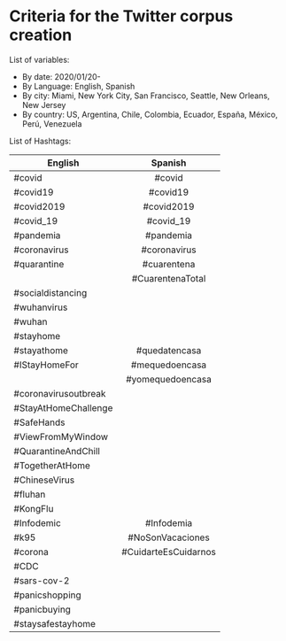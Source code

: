 # Criteria for the Twitter corpus creation 

List of variables: 

* By date: 2020/01/20-
* By Language: English, Spanish
* By city: Miami, New York City, San Francisco, Seattle, New Orleans, New Jersey
* By country: US, Argentina, Chile, Colombia, Ecuador, España, México, Perú, Venezuela

List of Hashtags: 

| English       | Spanish       | 
| ------------- |:-------------:| 
| #covid        | #covid        | 
| #covid19      | #covid19      |  
| #covid2019    | #covid2019    |
| #covid_19     | #covid_19     |
| #pandemia     | #pandemia     | 
| #coronavirus  | #coronavirus  |
| #quarantine   | #cuarentena   |
|               | #CuarentenaTotal|
| #socialdistancing|            |
| #wuhanvirus   |               |
| #wuhan        |               |
| #stayhome     |               |
| #stayathome   | #quedatencasa |
| #IStayHomeFor |#mequedoencasa|
|               |#yomequedoencasa|
| #coronavirusoutbreak          |
| #StayAtHomeChallenge          |
| #SafeHands    |               |
| #ViewFromMyWindow|             |
| #QuarantineAndChill|           |
| #TogetherAtHome|               |
| #ChineseVirus |               |
| #fluhan       |               |
| #KongFlu      |               |
| #Infodemic    |  #Infodemia   |           
| #k95          | #NoSonVacaciones|
| #corona       | #CuidarteEsCuidarnos|
|#CDC           |
|#sars-cov-2    |
|#panicshopping |                    
|#panicbuying   |
|#staysafestayhome|



